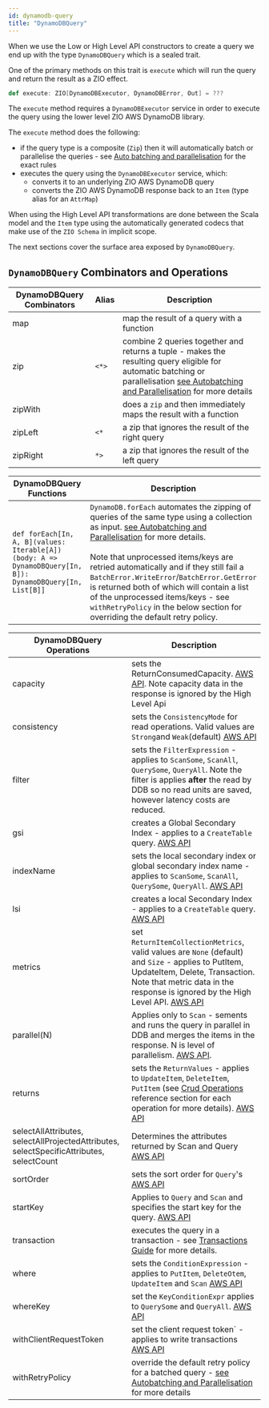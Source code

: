 ```yaml
---
id: dynamodb-query
title: "DynamoDBQuery"
---
```


When we use the Low or High Level API constructors to create a query we end up with the type `DynamoDBQuery` which is a sealed trait.

One of the primary methods on this trait is `execute` which will run the query and return the result as a ZIO effect. 

```scala
def execute: ZIO[DynamoDBExecutor, DynamoDBError, Out] = ???
```

The `execute` method requires a `DynamoDBExecutor` service in order to execute the query using the lower level ZIO AWS DynamoDB library.

The `execute` method does the following:

- if the query type is a composite (`Zip`) then it will automatically batch or parallelise the queries - see 
[Auto batching and parallelisation](auto-batching-and-parallelisation) for the exact rules
- executes the query using the `DynamoDBExecutor` service, which:
  - converts it to an underlying ZIO AWS DynamoDB query
  - converts the ZIO AWS DynamoDB response back to an `Item` (type alias for an `AttrMap`)

When using the High Level API transformations are done between the Scala model and the `Item` type using the automatically
generated codecs that make use of the `ZIO Schema` in implicit scope.

The next sections cover the surface area exposed by `DynamoDBQuery`.

## `DynamoDBQuery` Combinators and Operations

DynamoDBQuery Combinators | Alias | Description
---|-------|---
map |       | map the result of a query with a function
zip | `<*>`   | combine 2 queries together and returns a tuple - makes the resulting query eligible for automatic batching or parallelisation [see Autobatching and Parallelisation](auto-batching-and-parallelisation) for more details
zipWith |       |does a `zip` and then immediately maps the result with a function
zipLeft | `<*`    | a zip that ignores the result of the right query
zipRight| `*>`    | a zip that ignores the result of the left query

DynamoDBQuery Functions | Description
---|---
`def forEach[In, A, B](values: Iterable[A])(body: A => DynamoDBQuery[In, B]): DynamoDBQuery[In, List[B]]`  | `DynamoDB.forEach` automates the zipping of queries of the same type using a collection as input. [see Autobatching and Parallelisation](auto-batching-and-parallelisation) for more details. <br/><br/> Note that unprocessed items/keys are retried automatically and if they still fail a `BatchError.WriteError`/`BatchError.GetError` is returned both of which will contain a list of the unprocessed items/keys - see `withRetryPolicy` in the below section for overriding the default retry policy.



DynamoDBQuery Operations | Description
---|---
capacity | sets the ReturnConsumedCapacity. [AWS API](https://docs.aws.amazon.com/amazondynamodb/latest/APIReference/API_GetItem.html#DDB-GetItem-request-ReturnConsumedCapacity). Note capacity data in the response is ignored by the High Level Api
consistency | sets the `ConsistencyMode` for read operations. Valid values are `Strong`and `Weak`(default) [AWS API](https://docs.aws.amazon.com/amazondynamodb/latest/APIReference/API_GetItem.html#DDB-GetItem-request-ConsistentRead)  
filter | sets the `FilterExpression` - applies to `ScanSome`, `ScanAll`, `QuerySome`, `QueryAll`. Note the filter is applies **after** the read by DDB so no read units are saved, however latency costs are reduced.
gsi | creates a Global Secondary Index - applies to a `CreateTable` query. [AWS API](https://docs.aws.amazon.com/amazondynamodb/latest/APIReference/API_CreateTable.html#DDB-CreateTable-request-GlobalSecondaryIndexes)
indexName | sets the local secondary index or global secondary index name - applies to `ScanSome`, `ScanAll`, `QuerySome`, `QueryAll`. [AWS API](https://docs.aws.amazon.com/amazondynamodb/latest/APIReference/API_Scan.html#DDB-Scan-request-IndexName) 
lsi | creates a local Secondary Index - applies to a `CreateTable` query. [AWS API](https://docs.aws.amazon.com/amazondynamodb/latest/APIReference/API_CreateTable.html#DDB-CreateTable-request-LocalSecondaryIndexes) 
metrics | set `ReturnItemCollectionMetrics`, valid values are `None` (default) and `Size` - applies to PutItem, UpdateItem, Delete, Transaction. Note that metric data in the response is ignored by the High Level API. [AWS API](https://docs.aws.amazon.com/amazondynamodb/latest/APIReference/API_PutItem.html#DDB-PutItem-request-ReturnItemCollectionMetrics)
parallel(N) | Applies only to `Scan` - sements and runs the query in parallel in DDB and merges the items in the response. N is level of parallelism. [AWS API](https://docs.aws.amazon.com/amazondynamodb/latest/developerguide/Scan.html#Scan.ParallelScan). 
returns | sets the `ReturnValues` - applies to `UpdateItem`, `DeleteItem`, `PutItem` (see [Crud Operations](reference/hi-level-api/crud-operations/index.md) reference section for each operation for more details). [AWS API](https://docs.aws.amazon.com/amazondynamodb/latest/APIReference/API_UpdateItem.html#DDB-UpdateItem-request-ReturnValues)
selectAllAttributes, selectAllProjectedAttributes, selectSpecificAttributes, selectCount | Determines the attributes returned by Scan and Query [AWS API](https://docs.aws.amazon.com/amazondynamodb/latest/APIReference/API_Query.html#DDB-Query-request-Select)    
sortOrder | sets the sort order for `Query`'s [AWS API](https://docs.aws.amazon.com/amazondynamodb/latest/APIReference/API_Query.html#DDB-Query-request-ScanIndexForward) 
startKey |Applies to `Query` and `Scan` and specifies the start key for the query. [AWS API](https://docs.aws.amazon.com/amazondynamodb/latest/APIReference/API_Query.html#DDB-Query-request-ExclusiveStartKey)
transaction | executes the query in a transaction - see [Transactions Guide](../guides/transactions) for more details.
where | sets the `ConditionExpression` - applies to `PutItem`, `DeleteOtem`, `UpdateItem` and `Scan` [AWS API](https://docs.aws.amazon.com/amazondynamodb/latest/developerguide/Expressions.OperatorsAndFunctions.html)
whereKey | set the `KeyConditionExpr` applies to `QuerySome` and `QueryAll`. [AWS API](https://docs.aws.amazon.com/amazondynamodb/latest/APIReference/API_Query.html#DDB-Query-request-KeyConditionExpression) 
withClientRequestToken | set the client request token` - applies to write transactions [AWS API](https://docs.aws.amazon.com/amazondynamodb/latest/APIReference/API_TransactWriteItems.html#DDB-TransactWriteItems-request-ClientRequestToken)
withRetryPolicy | override the default retry policy for a batched query - [see Autobatching and Parallelisation](auto-batching-and-parallelisation) for more details
